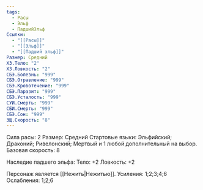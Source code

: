 ```yaml
---
tags:
  - Расы
  - Эльф
  - ПадшийЭльф
Ссылки:
  - "[[Расы]]"
  - "[[Эльф]]"
  - "[[Падший эльф]]"
Размер: Средний
ХЗ.Тело: "2"
ХЗ.Ловкость: "2"
СБЭ.Болезнь: "999"
СБЭ.Отравление: "999"
СБЭ.Кровотечение: "999"
СБЭ.Паразит: "999"
СБЭ.Усталость: "999"
СУИ.Смерть: "999"
СБИ.Смерть: "999"
СБЭ.Сон: "999"
ЗЩ.Скорость: "8"
---
```

Сила расы: 2
Размер: Средний
Стартовые языки: Эльфийский; Драконий; Ривелонский; Мертвый и 1 любой дополнительный на выбор.
Базовая скорость: 8

Наследие падшего эльфа:
Тело: +2
Ловкость: +2

Персонаж является [[Нежить|Нежитью]].
Усиления: 1;2;3;4;6
Ослабления: 1;2;6





